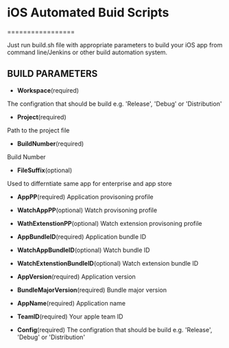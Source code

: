 # iOS Automated Buid Scripts
=================


Just run build.sh file with appropriate parameters to build your iOS app from command line/Jenkins or other build automation system.


BUILD PARAMETERS
-----------------

* __Workspace__(required)

The configration that should be build
e.g. 'Release', 'Debug' or 'Distribution'

* __Project__(required)

Path to the project file

* __BuildNumber__(required)

Build Number

* __FileSuffix__(optional)

Used to differntiate same app for enterprise and app store

* __AppPP__(required)
Application provisoning profile

* __WatchAppPP__(optional)
Watch provisoning profile

* __WathExtenstionPP__(optional)
Watch extension provisoning profile

* __AppBundleID__(required)
Application bundle ID

* __WatchAppBundleID__(optional)
Watch  bundle ID

* __WatchExtenstionBundleID__(optional)
Watch  extension bundle ID

* __AppVersion__(required)
Application version

* __BundleMajorVersion__(required)
Bundle major version

* __AppName__(required)
Application name

* __TeamID__(required)
Your apple team ID

* __Config__(required)
The configration that should be build
e.g. 'Release', 'Debug' or 'Distribution'
